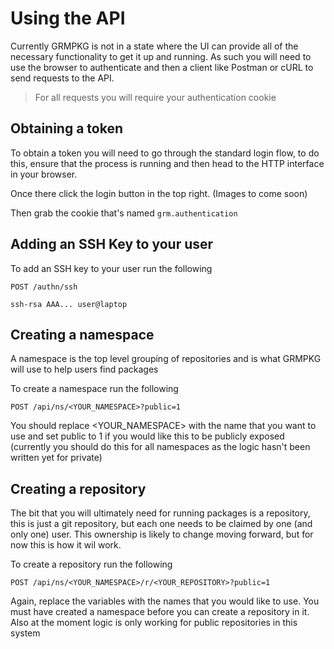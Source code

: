 # Using the API

Currently GRMPKG is not in a state where the UI can provide all of the necessary functionality to get it up and running.
As such you will need to use the browser to authenticate and then a client like Postman or cURL to send requests to the API.

> For all requests you will require your authentication cookie

## Obtaining a token

To obtain a token you will need to go through the standard login flow, to do this, ensure that the process is running and then head to the HTTP interface in your browser.

Once there click the login button in the top right. (Images to come soon)

Then grab the cookie that's named `grm.authentication`

## Adding an SSH Key to your user

To add an SSH key to your user run the following

```
POST /authn/ssh

ssh-rsa AAA... user@laptop
```

## Creating a namespace

A namespace is the top level grouping of repositories and is what GRMPKG will use to help users find packages

To create a namespace run the following

```
POST /api/ns/<YOUR_NAMESPACE>?public=1
```

You should replace <YOUR_NAMESPACE> with the name that you want to use and set public to 1 if you would like this to be publicly exposed (currently you should do this for all namespaces as the logic hasn't been written yet for private)

## Creating a repository

The bit that you will ultimately need for running packages is a repository, this is just a git repository, but each one needs to be claimed by one (and only one) user. This ownership is likely to change moving forward, but for now this is how it wil work.

To create a repository run the following

```
POST /api/ns/<YOUR_NAMESPACE>/r/<YOUR_REPOSITORY>?public=1
```

Again, replace the variables with the names that you would like to use. You must have created a namespace before you can create a repository in it. Also at the moment logic is only working for public repositories in this system